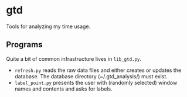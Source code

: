 # gtd
Tools for analyzing my time usage.

## Programs

Quite a bit of common infrastructure lives in `lib_gtd.py`.

* `refresh.py` reads the raw data files and either creates or updates the database.  The database directory (~/.gtd_analysis/) must exist.
* `label_point.py` presents the user with (randomly selected) window names and contents and asks for labels.
